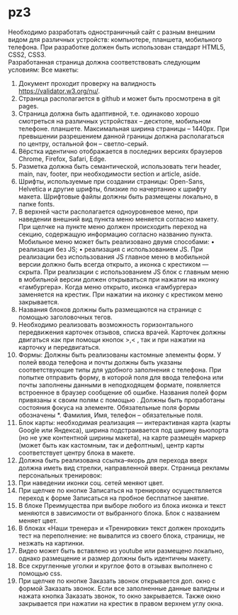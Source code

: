 # pz3
Необходимо разработать одностраничный сайт с разным внешним видом для различных устройств: компьютере, планшета, мобильного телефона. При разработке  должен быть использован стандарт HTML5, CSS2, CSS3.  
Разработанная страница должна соответствовать следующим условиям: 
Все макеты:
1.	Документ проходит проверку на валидность https://validator.w3.org/nu/.
2.	Страница располагается в github и может быть просмотрена в git pages.
3.	Страница  должна быть адаптивной, т.е. одинаково хорошо смотреться на различных устройствах – десктопе, мобильном телефоне. планшете. Максимальная ширина страницы – 1440px. При превышении разрешением данной границы должна располагаться по центру, остальной фон – светло-серый.
4.	Вёрстка идентично отображается в последних версиях браузеров Chrome, Firefox, Safari, Edge.
5.	Разметка должна быть семантической, использовать теги header, main, nav, footer, при необходимости section и article, aside.
6.	Шрифты, используемые при создании страницы: Open-Sans, Helvetica и другие шрифты, близкие по начертанию к шрифту макета. Шрифтовые файлы должны быть размещены локально, в папке fonts.
7.	В верхней части располагается одноуровневое меню, при наведении внешний вид пункта меню меняется согласно макету. При щелчке на пункте меню должен происходить переход на секцию, содержащую информацию согласно  названию пункта. Мобильное меню может быть реализовано двумя способами: 
•	реализация без JS;
•	реализация с использованием JS.
При реализации без использования JS главное меню в мобильной версии должно быть всегда открыто, а иконка с крестиком — скрыта.
При реализации с использованием JS блок с главным меню в мобильной версии должен открываться при нажатии на иконку «гамбургера». Когда меню открыто, иконка «гамбургера» заменяется на крестик. При нажатии на иконку с крестиком меню закрывается.
8.	Названия блоков должны быть размещаются на странице  с помощью заголовочных тегов.
9.	Необходимо реализовать возможность горизонтального передвижения карточек отзывов, списка врачей. Карточек должны двигаться как при помощи кнопок >,< , так и при нажатии на карточку и передвигаться.
10.	Формы: Должны быть реализованы кастомные элементы форм. У полей ввода телефона и почты должны быть указаны соответствующие типы для удобного заполнения с телефона.
При попытке отправить форму, в которой поля для ввода телефона или почты заполнены данными в неподходящем формате, появляется встроенное в браузер сообщение об ошибке.
Названия полей форм привязаны к своим полям с помощью <label>.
Должны быть проработаны состояния фокуса на элементе.
Обязательные поля формы обозначены *. Фамилия, Имя, телефон – обязательные поля.
11.	Блок карты: необходимая реализация — интерактивная карта (карты Google или Яндекса), ширина подстраивается под ширину вьюпорта (но не уже контентной ширины макета), на карте размещён маркер (может быть как кастомным, так и дефолтным), центр карты соответствует центру блока в макете.
12.	Должна быть реализована ссылка–якорь для перехода вверх должна иметь вид стрелки, направленной вверх.
Страница рекламы персональных тренировок:
1.	 При наведении иконки соц. сетей меняют цвет.
2.	При щелчке по кнопке Записаться на тренировку  осуществляется переход к форме Записаться на пробное бесплатное занятие. 
3.	В блоке Преимущества при выборе любого из блока иконка и текст меняются в зависимости от выбранного блока. Блок с названием меняет цвет.
4.	В блоках «Наши тренера» и «Тренировки» текст должен проходить тест на переполнение: не вывалится из своего блока, страницы, не незжать на картинки.
5.	  Видео может быть вставлено из youtube или размещено локально, однако размещение и размер должны быть идентичны макету. 
6.	Все скругленные уголки и круглое фото в отзывах выполнено с помощью css.
7.	При щелчке по кнопке Заказать звонок открывается доп. окно с формой Заказать звонок. Если все заполненные данные валидны и нажата кнопка Заказать звонок, то окно закрывается. Также окно закрывается при нажатии на крестик в правом верхнем углу окна.
